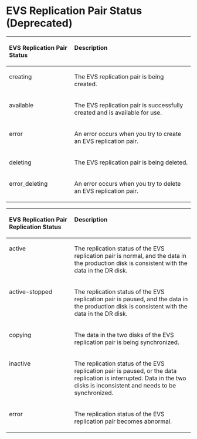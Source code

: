 # EVS Replication Pair Status \(Deprecated\)<a name="evs_04_0042"></a>

<a name="table294040819524"></a>
<table><thead align="left"><tr id="row1757352919524"><th class="cellrowborder" valign="top" width="35.339999999999996%" id="mcps1.1.3.1.1"><p id="p1031057218958"><a name="p1031057218958"></a><a name="p1031057218958"></a>EVS Replication Pair Status</p>
</th>
<th class="cellrowborder" valign="top" width="64.66%" id="mcps1.1.3.1.2"><p id="p690096519524"><a name="p690096519524"></a><a name="p690096519524"></a>Description</p>
</th>
</tr>
</thead>
<tbody><tr id="row6210869019524"><td class="cellrowborder" valign="top" width="35.339999999999996%" headers="mcps1.1.3.1.1 "><p id="p6474802819524"><a name="p6474802819524"></a><a name="p6474802819524"></a>creating</p>
</td>
<td class="cellrowborder" valign="top" width="64.66%" headers="mcps1.1.3.1.2 "><p id="p1009894319524"><a name="p1009894319524"></a><a name="p1009894319524"></a>The EVS replication pair is being created.</p>
</td>
</tr>
<tr id="row2378162519524"><td class="cellrowborder" valign="top" width="35.339999999999996%" headers="mcps1.1.3.1.1 "><p id="p4726344319524"><a name="p4726344319524"></a><a name="p4726344319524"></a>available</p>
</td>
<td class="cellrowborder" valign="top" width="64.66%" headers="mcps1.1.3.1.2 "><p id="p313365719524"><a name="p313365719524"></a><a name="p313365719524"></a>The EVS replication pair is successfully created and is available for use.</p>
</td>
</tr>
<tr id="row2820292119524"><td class="cellrowborder" valign="top" width="35.339999999999996%" headers="mcps1.1.3.1.1 "><p id="p273526119524"><a name="p273526119524"></a><a name="p273526119524"></a>error</p>
</td>
<td class="cellrowborder" valign="top" width="64.66%" headers="mcps1.1.3.1.2 "><p id="p2022961819524"><a name="p2022961819524"></a><a name="p2022961819524"></a>An error occurs when you try to create an EVS replication pair.</p>
</td>
</tr>
<tr id="row4784884019524"><td class="cellrowborder" valign="top" width="35.339999999999996%" headers="mcps1.1.3.1.1 "><p id="p5055086519524"><a name="p5055086519524"></a><a name="p5055086519524"></a>deleting</p>
</td>
<td class="cellrowborder" valign="top" width="64.66%" headers="mcps1.1.3.1.2 "><p id="p97940619524"><a name="p97940619524"></a><a name="p97940619524"></a>The EVS replication pair is being deleted.</p>
</td>
</tr>
<tr id="row881466019524"><td class="cellrowborder" valign="top" width="35.339999999999996%" headers="mcps1.1.3.1.1 "><p id="p4289885919524"><a name="p4289885919524"></a><a name="p4289885919524"></a>error_deleting</p>
</td>
<td class="cellrowborder" valign="top" width="64.66%" headers="mcps1.1.3.1.2 "><p id="p5225554619524"><a name="p5225554619524"></a><a name="p5225554619524"></a>An error occurs when you try to delete an EVS replication pair.</p>
</td>
</tr>
</tbody>
</table>

<a name="table236938720159"></a>
<table><thead align="left"><tr id="row5510109820159"><th class="cellrowborder" valign="top" width="35.339999999999996%" id="mcps1.1.3.1.1"><p id="p527151318955"><a name="p527151318955"></a><a name="p527151318955"></a>EVS Replication Pair Replication Status</p>
</th>
<th class="cellrowborder" valign="top" width="64.66%" id="mcps1.1.3.1.2"><p id="p285700520159"><a name="p285700520159"></a><a name="p285700520159"></a>Description</p>
</th>
</tr>
</thead>
<tbody><tr id="row3009088020159"><td class="cellrowborder" valign="top" width="35.339999999999996%" headers="mcps1.1.3.1.1 "><p id="p2144219520159"><a name="p2144219520159"></a><a name="p2144219520159"></a>active</p>
</td>
<td class="cellrowborder" valign="top" width="64.66%" headers="mcps1.1.3.1.2 "><p id="p5909620620159"><a name="p5909620620159"></a><a name="p5909620620159"></a>The replication status of the EVS replication pair is normal, and the data in the production disk is consistent with the data in the DR disk.</p>
</td>
</tr>
<tr id="row6210381020159"><td class="cellrowborder" valign="top" width="35.339999999999996%" headers="mcps1.1.3.1.1 "><p id="p6435275020159"><a name="p6435275020159"></a><a name="p6435275020159"></a>active-stopped</p>
</td>
<td class="cellrowborder" valign="top" width="64.66%" headers="mcps1.1.3.1.2 "><p id="p4519022920159"><a name="p4519022920159"></a><a name="p4519022920159"></a>The replication status of the EVS replication pair is paused, and the data in the production disk is consistent with the data in the DR disk.</p>
</td>
</tr>
<tr id="row2727424720159"><td class="cellrowborder" valign="top" width="35.339999999999996%" headers="mcps1.1.3.1.1 "><p id="p6173041720159"><a name="p6173041720159"></a><a name="p6173041720159"></a>copying</p>
</td>
<td class="cellrowborder" valign="top" width="64.66%" headers="mcps1.1.3.1.2 "><p id="p3410787120159"><a name="p3410787120159"></a><a name="p3410787120159"></a>The data in the two disks of the EVS replication pair is being synchronized.</p>
</td>
</tr>
<tr id="row18360861111731"><td class="cellrowborder" valign="top" width="35.339999999999996%" headers="mcps1.1.3.1.1 "><p id="p10834779111731"><a name="p10834779111731"></a><a name="p10834779111731"></a>inactive</p>
</td>
<td class="cellrowborder" valign="top" width="64.66%" headers="mcps1.1.3.1.2 "><p id="p5201946111731"><a name="p5201946111731"></a><a name="p5201946111731"></a>The replication status of the EVS replication pair is paused, or the data replication is interrupted. Data in the two disks is inconsistent and needs to be synchronized.</p>
</td>
</tr>
<tr id="row155444291216"><td class="cellrowborder" valign="top" width="35.339999999999996%" headers="mcps1.1.3.1.1 "><p id="p511392621216"><a name="p511392621216"></a><a name="p511392621216"></a>error</p>
</td>
<td class="cellrowborder" valign="top" width="64.66%" headers="mcps1.1.3.1.2 "><p id="p486395961216"><a name="p486395961216"></a><a name="p486395961216"></a>The replication status of the EVS replication pair becomes abnormal.</p>
</td>
</tr>
</tbody>
</table>

